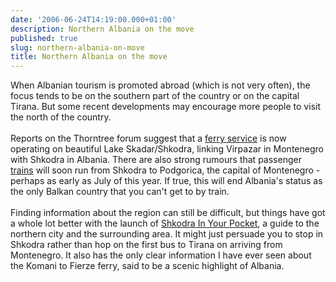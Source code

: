 ```yaml
---
date: '2006-06-24T14:19:00.000+01:00'
description: Northern Albania on the move
published: true
slug: northern-albania-on-move
title: Northern Albania on the move
---
```


When Albanian tourism is promoted abroad (which is not very often), the focus tends to be on the southern part of the country or on the capital Tirana. But some recent developments may encourage more people to visit the north of the country.<br /><br />Reports on the Thorntree forum suggest that a <a href="http://thorntree.lonelyplanet.com/messagepost.cfm?postaction=reply&amp;catid=15&amp;threadid=113034">ferry service</a> is now operating on beautiful Lake Skadar/Shkodra, linking Virpazar in Montenegro with Shkodra in Albania. There are also strong rumours that passenger <a href="http://thorntree.lonelyplanet.com/messagepost.cfm?postaction=reply&amp;catid=15&amp;threadid=1112089&amp;messid=9554183">trains</a> will soon run from Shkodra to Podgorica, the capital of Montenegro - perhaps as early as July of this year. If true, this will end Albania's status as the only Balkan country that you can't get to by train.<br /><br />Finding information about the region can still be difficult, but things have got a whole lot better with the launch of <a href="http://www.inyourpocket.com/albania/shkodra/en/">Shkodra In Your Pocket</a>, a guide to the northern city and the surrounding area. It might just persuade you to stop in Shkodra rather than hop on the first bus to Tirana on arriving from Montenegro. It also has the only clear information I have ever seen about the Komani to Fierze ferry, said to be a scenic highlight of Albania.
